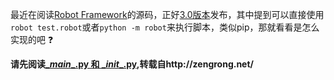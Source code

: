 最近在阅读[Robot Framework](https://github.com/robotframework/robotframework/tree/master/src/robot)的源码，正好[3.0版本](https://github.com/robotframework/robotframework/blob/master/doc/releasenotes/rf-3.0.rst)发布，其中提到可以直接使用```robot test.robot```或者```python -m robot```来执行脚本，类似pip，那就看看是怎么实现的吧 :question:

**请先阅读[\__main__.py 和 \__init__.py](http://zengrong.net/post/2192.htm),转载自http://zengrong.net/**

### 

 

